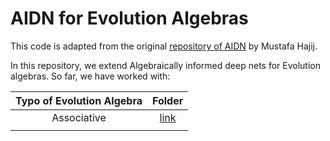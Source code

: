 # AIDN for Evolution Algebras

This code is adapted from the original [repository of AIDN](https://github.com/mhajij/Algebraically_Informed_Deep_Nets) by Mustafa Hajij.

In this repository, we extend Algebraically informed deep nets for Evolution algebras. So far, we have worked with:

| Typo of Evolution Algebra | Folder |
|:-------------------------:|:------:|
|        Associative        |    [link](https://github.com/Cimagroup/AIDN-for-Evolution-Algebras/tree/main/Associative%20algebras)    |
|                           |        |

